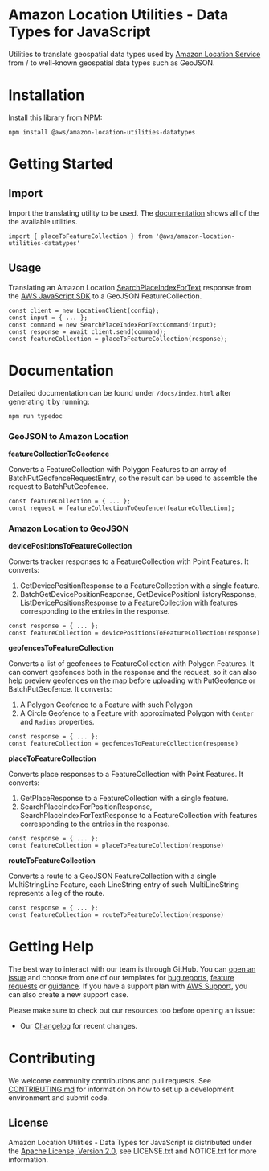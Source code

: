 # Amazon Location Utilities - Data Types for JavaScript

Utilities to translate geospatial data types used by [Amazon Location Service](https://aws.amazon.com/location/) from / to well-known geospatial data types such as GeoJSON.

# Installation

Install this library from NPM:

```
npm install @aws/amazon-location-utilities-datatypes
```

# Getting Started

## Import

Import the translating utility to be used. The [documentation](#documentation) shows all of the the available utilities.

```
import { placeToFeatureCollection } from '@aws/amazon-location-utilities-datatypes'
```

## Usage

Translating an Amazon Location [SearchPlaceIndexForText](https://docs.aws.amazon.com/location/latest/APIReference/API_SearchPlaceIndexForText.html) response from the [AWS JavaScript SDK](https://github.com/aws/aws-sdk-js-v3) to a GeoJSON FeatureCollection.

```
const client = new LocationClient(config);
const input = { ... };
const command = new SearchPlaceIndexForTextCommand(input);
const response = await client.send(command);
const featureCollection = placeToFeatureCollection(response);
```

# Documentation

Detailed documentation can be found under `/docs/index.html` after generating it by running:

```
npm run typedoc
```

### GeoJSON to Amazon Location

**featureCollectionToGeofence**

Converts a FeatureCollection with Polygon Features to an array of BatchPutGeofenceRequestEntry, so the result can be used to assemble the request to BatchPutGeofence.

```
const featureCollection = { ... };
const request = featureCollectionToGeofence(featureCollection);
```

### Amazon Location to GeoJSON

**devicePositionsToFeatureCollection**

Converts tracker responses to a FeatureCollection with Point Features. It converts:

1. GetDevicePositionResponse to a FeatureCollection with a single feature.
2. BatchGetDevicePositionResponse, GetDevicePositionHistoryResponse, ListDevicePositionsResponse to a FeatureCollection with features corresponding to the entries in the response.

```
const response = { ... };
const featureCollection = devicePositionsToFeatureCollection(response)
```

**geofencesToFeatureCollection**

Converts a list of geofences to FeatureCollection with Polygon Features. It can convert geofences both in the response and the request, so it can also help preview geofences on the map before uploading with PutGeofence or BatchPutGeofence. It converts:

1. A Polygon Geofence to a Feature with such Polygon
2. A Circle Geofence to a Feature with approximated Polygon with `Center` and `Radius` properties.

```
const response = { ... };
const featureCollection = geofencesToFeatureCollection(response)
```

**placeToFeatureCollection**

Converts place responses to a FeatureCollection with Point Features. It converts:

1. GetPlaceResponse to a FeatureCollection with a single feature.
2. SearchPlaceIndexForPositionResponse, SearchPlaceIndexForTextResponse to a FeatureCollection with features corresponding to the entries in the response.

```
const response = { ... };
const featureCollection = placeToFeatureCollection(response)
```

**routeToFeatureCollection**

Converts a route to a GeoJSON FeatureCollection with a single MultiStringLine Feature, each LineString entry of such MultiLineString represents a leg of the route.

```
const response = { ... };
const featureCollection = routeToFeatureCollection(response)
```

# Getting Help

The best way to interact with our team is through GitHub.
You can [open an issue](https://github.com/aws-geospatial/amazon-location-utilities-datatypes-js/issues/new/choose) and choose from one of our templates for
[bug reports](https://github.com/aws-geospatial/amazon-location-utilities-datatypes-js/issues/new?assignees=&labels=bug%2C+needs-triage&template=---bug-report.md&title=),
[feature requests](https://github.com/aws-geospatial/amazon-location-utilities-datatypes-js/issues/new?assignees=&labels=feature-request&template=---feature-request.md&title=)
or [guidance](https://github.com/aws-geospatial/amazon-location-utilities-datatypes-js/issues/new?assignees=&labels=guidance%2C+needs-triage&template=---questions---help.md&title=).
If you have a support plan with [AWS Support](https://aws.amazon.com/premiumsupport/), you can also create a new support case.

Please make sure to check out our resources too before opening an issue:

- Our [Changelog](https://github.com/aws-geospatial/amazon-location-utilities-datatypes-js/blob/master/CHANGELOG.md) for recent changes.

# Contributing

We welcome community contributions and pull requests. See [CONTRIBUTING.md](https://github.com/aws-geospatial/amazon-location-utilities-datatypes-js/blob/master/CONTRIBUTING.md) for information on how to set up a development environment and submit code.

## License

Amazon Location Utilities - Data Types for JavaScript is distributed under the
[Apache License, Version 2.0](http://www.apache.org/licenses/LICENSE-2.0),
see LICENSE.txt and NOTICE.txt for more information.
